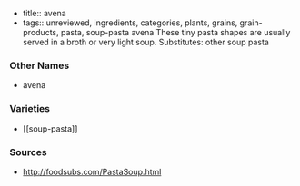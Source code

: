 - title:: avena
- tags:: unreviewed, ingredients, categories, plants, grains, grain-products, pasta, soup-pasta
avena These tiny pasta shapes are usually served in a broth or very light soup. Substitutes: other soup pasta

### Other Names

* avena

### Varieties

* [[soup-pasta]]

### Sources
* http://foodsubs.com/PastaSoup.html
